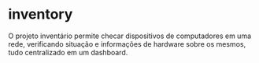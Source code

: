 # inventory
O projeto inventário permite checar dispositivos de computadores em uma rede, verificando situação e informações de hardware sobre os mesmos, tudo centralizado em um dashboard.
